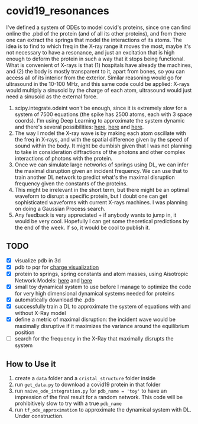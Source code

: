 # covid19_resonances


I've defined a system of ODEs to model covid's proteins, since one can find online the .pbd of the protein (and of all its 
other proteins), and from there one can extract the springs that model the interactions of its atoms. The idea is to find 
to which freq in the X-ray range it moves the most, maybe it's not necessary to have a resonance, and just an excitation 
that is high enough to deform the protein in such a way that it stops being functional. What is convenient of X-rays is 
that (1) hospitals have already the machines, and (2) the body is mostly transparent to it, apart from bones, so you can 
access all of its interior from the exterior. Similar reasoning would go for ultrasound in the 10-100 MHz, and this same code could be applied: X-rays would multiply a sinusoid by the charge of each atom, ultrasound would just need a sinusoid as the external force.

1. scipy.integrate.odeint won't be enough, since it is extremely slow for a system of 7500 
equations (the spike has 2500 atoms, each with 3 space coords). I'm using Deep Learning to approximate the system dynamic
and there's several possibilities: [here](https://github.com/frankhan91/DeepBSDE/blob/master/main.py), [here](https://github.com/lululxvi/deepxde) and [here](https://github.com/analysiscenter/pydens). 
2. The way I model the X-ray wave is by making each atom oscillate with the freq in X-rays, and with the spatial difference given by the speed of sound within the body. It might be dumbish given that I was not planning to take in consideration diffractions of the photons and other complex interactions of photons with the protein.
3. Once we can simulate large networks of springs using DL, we can infer the maximal disruption given an incident frequency. We can use that to train another DL network to predict what's the maximal disruption frequency given the constants of the proteins.
4. This might be irrelevant in the short term, but there might be an optimal waveform to disrupt a specific protein, but I doubt one can get sophisticated waveforms with current X-rays machines. I was planning on doing a Gaussian Process search.
5. Any feedback is very appreciated + if anybody wants to jump in, it would be very cool. Hopefully I can get some theoretical predictions by the end of the week. If so, it would be cool to publish it.

## TODO
- [x] visualize pdb in 3d
- [x] pdb to pqr for [charge visualization](https://www.youtube.com/watch?v=DP4yk0_A828)
- [x] protein to springs, spring constants and atom masses, using Aisotropic Network Models: [here](https://pymolwiki.org/index.php/PyANM) and [here](http://prody.csb.pitt.edu/)
- [x] small toy dynamical system to use before I manage to optimize the code for very high dimensional dynamical systems needed for proteins
- [x] automatically download the .pdb
- [x] successfully train a DL to approximate the system of equations with and without X-Ray model
- [x] define a metric of maximal disruption: the incident wave would be maximally disruptive if it maximizes the variance around the equilibrium position
- [ ] search for the frequency in the X-Ray that maximally disrupts the system

## How to Use it
1. create a `data` folder and a `cristal_structure` folder inside
2. run `get_data.py` to download a covid19 protein in that folder
3. run `naive_ode_integration.py` for `pdb_name = 'toy'` to have an impression of the final result for a random network. This code will be prohibitively slow to try with a true `pdb_name`
4. run `tf_ode_approximation` to approximate the dynamical system with DL. Under construction.
